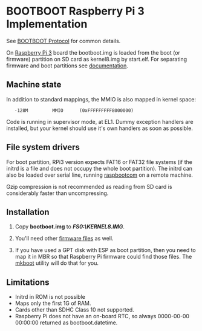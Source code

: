 BOOTBOOT Raspberry Pi 3 Implementation
======================================

See [BOOTBOOT Protocol](https://gitlab.com/bztsrc/bootboot) for common details.

On [Raspberry Pi 3](https://www.raspberrypi.org/documentation/hardware/raspberrypi/bootmodes/sdcard.md) board the bootboot.img
is loaded from the boot (or firmware) partition on SD card as kernel8.img by start.elf. For separating firmware and boot
partitions see [documentation](https://gitlab.com/bztsrc/bootboot/blob/master/bootboot_spec_1st_ed.pdf).

Machine state
-------------

In addition to standard mappings, the MMIO is also mapped in kernel space:

```
   -128M         MMIO      (0xFFFFFFFFF8000000)
```

Code is running in supervisor mode, at EL1. Dummy exception handlers are installed, but your kernel should use it's own
handlers as soon as possible.

File system drivers
-------------------

For boot partition, RPi3 version expects FAT16 or FAT32 file systems (if the
initrd is a file and does not occupy the whole boot partition). The initrd can also be loaded over serial line,
running [raspbootcom](https://gitlab.com/bztsrc/bootboot/blob/master/aarch64-rpi/raspbootcom.c) on a remote machine.

Gzip compression is not recommended as reading from SD card is considerably faster than uncompressing.

Installation
------------

1. Copy __bootboot.img__ to **_FS0:\KERNEL8.IMG_**.

2. You'll need other [firmware files](https://gitlab.com/raspberrypi/firmware/tree/master/boot) as well.

3. If you have used a GPT disk with ESP as boot partition, then you need to map it in MBR so that Raspberry Pi
    firmware could find those files. The [mkboot](https://gitlab.com/bztsrc/bootboot/blob/master/aarch64-rpi/mkboot.c)
    utility will do that for you.

Limitations
-----------

 - Initrd in ROM is not possible
 - Maps only the first 1G of RAM.
 - Cards other than SDHC Class 10 not supported.
 - Raspberry Pi does not have an on-board RTC, so always 0000-00-00 00:00:00 returned as bootboot.datetime.
 
